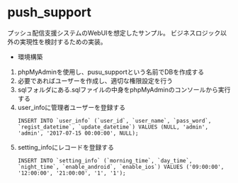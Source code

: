 # push_support

プッシュ配信支援システムのWebUIを想定したサンプル。
ビジネスロジック以外の実現性を検討するための実装。

- 環境構築
1. phpMyAdminを使用し、pusu_supportという名前でDBを作成する
1. 必要であればユーザーを作成し、適切な権限設定を行う
1. sqlフォルダにある.sqlファイルの中身をphpMyAdminのコンソールから実行する
1. user_infoに管理者ユーザーを登録する
   ```
   INSERT INTO `user_info` (`user_id`, `user_name`, `pass_word`, `regist_datetime`, `update_datetime`) VALUES (NULL, 'admin', 'admin', '2017-07-15 00:00:00', NULL);
   ```
1. setting_infoにレコードを登録する
   ```
   INSERT INTO `setting_info` (`morning_time`, `day_time`, `night_time`, `enable_android`, `enable_ios`) VALUES ('09:00:00', '12:00:00', '21:00:00', '1', '1');
   ```

